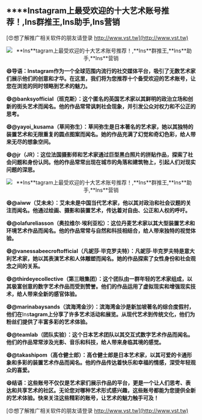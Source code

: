 ## ****Ins**tagram上最受欢迎的十大艺术账号推荐！,**Ins**群推王,**Ins**助手,**Ins**营销**

[😍想了解推广相关软件的朋友请登录 http://www.vst.tw](http://www.vst.tw)

 <center><img src="https://vst.tw/MP4/tuiguang/png/0.png" alt="**Ins**tagram上最受欢迎的十大艺术账号推荐！,**Ins**群推王,**Ins**助手,**Ins**营销"></center>

**😄导语：**Ins**tagram作为一个全球范围内流行的社交媒体平台，吸引了无数艺术家们展示他们的创意和才华。在这里，我们将为您推荐十个备受欢迎的艺术账号，让您在浏览的同时领略到艺术的魅力。**

**😄@banksyofficial（班克斯）：这个匿名的英国艺术家以其鲜明的政治立场和创新的街头艺术而闻名。他的作品常常讽刺社会现象，并引发公众对权力和不公正的思考。**

**😄@yayoi_kusama（草间弥生）：草间弥生是日本著名的艺术家，她以其独特的装置艺术和无限重复的圆点图案而闻名。她的作品充满了幻觉和奇幻色彩，给人带来无尽的想象空间。**

**😄@jr（JR）：这位法国摄影师和艺术家通过巨型黑白照片的拼贴作品，探索了社会问题和身份认同。他的作品常常出现在城市的角落和建筑物上，引起人们对现实问题的深思。**

 <center><img src="https://vst.tw/MP4/tuiguang/png/4.png" alt="**Ins**tagram上最受欢迎的十大艺术账号推荐！,**Ins**群推王,**Ins**助手,**Ins**营销"></center>

**😄@aiww（艾未未）：艾未未是中国当代艺术家，他以其对政治和社会议题的关注而闻名。他通过绘画、摄影和装置艺术，传达着对自由、公正和人权的呼吁。**

**😄@olafureliasson（奥拉维尔·埃利亚松）：这位丹麦艺术家以其大型装置艺术和环境艺术作品而闻名。他的作品常常与自然和科技相结合，给人带来独特的视觉体验。**

**😄@vanessabeecroftofficial（凡妮莎·毕克罗夫特）：凡妮莎·毕克罗夫特是意大利艺术家，她以其表演艺术和人体雕塑而闻名。她的作品探索了女性身份和社会观念之间的关系。**

**😄@thirdeyecollective（第三眼集团）：这个团队由一群年轻的艺术家组成，以其极富创意的数字艺术作品而受到赞誉。他们的作品运用了虚拟现实和增强现实技术，给人带来全新的感官体验。**

**😄@marinabaysands（滨海湾金沙）：滨海湾金沙是新加坡著名的综合度假村，他们在**Ins**tagram上分享了许多艺术活动和展览。从现代艺术到传统文化，他们为粉丝们提供了丰富多彩的艺术体验。**

**😄@teamlab（团队实验）：这个日本艺术团队以其交互式数字艺术作品而闻名。他们的作品常常涉及光影、音乐和科技，给人带来身临其境的感觉。**

**😄@takashipom（高仓健士郎）：高仓健士郎是日本艺术家，以其可爱的卡通形象和多彩的装置艺术作品而闻名。他的作品传达着快乐和幸福的情感，深受年轻观众的喜爱。**

**😄结语：这些账号不仅仅是艺术家们展示作品的平台，更是一个让人们思考、表达和共享艺术的社区。无论您对哪种艺术形式感兴趣，这些账号都能为您提供全新的艺术体验。快来关注这些精彩的账号，让艺术的魅力触手可及！**

[😍想了解推广相关软件的朋友请登录 http://www.vst.tw](http://www.vst.tw)



